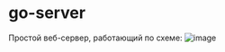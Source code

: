 # go-server

Простой веб-сервер, работающий по схеме:
![image](https://user-images.githubusercontent.com/44255660/159516807-6020d23a-3fd1-4b51-a122-d0d0ae3ad9a5.png)
